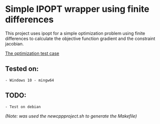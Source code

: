 # Simple IPOPT wrapper using finite differences

This project uses ipopt for a simple optimization problem using finite differences to calculate the objective function gradient and the constraint jacobian.

[The optimization test case](http://ab-initio.mit.edu/wiki/index.php/NLopt_Tutorial "NLP Example")

## Tested on:

	- Windows 10 - mingw64

## TODO:

	- Test on debian

*(Note: was used the newcppproject.sh to generate the Makefile)*
